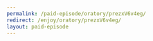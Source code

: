 ```yaml
---
permalink: /paid-episode/oratory/prezxV6v4eg/
redirect: /enjoy/oratory/prezxV6v4eg/
layout: paid-episode
---
```

